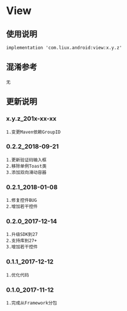 View
===

使用说明
---
```
implementation 'com.liux.android:view:x.y.z'
```

混淆参考
---
```
无
```

更新说明
---
### x.y.z_201x-xx-xx
    1.变更Maven依赖GroupID

### 0.2.2_2018-09-21
    1.更新验证码输入框
    2.移除单例Toast类
    3.添加双向滑动容器

### 0.2.1_2018-01-08
    1.修复控件BUG
    2.增加若干控件

### 0.2.0_2017-12-14
    1.升级SDK到27
    2.支持库到27+
    3.增加若干控件

### 0.1.1_2017-12-12
    1.优化代码

### 0.1.0_2017-11-12
    1.完成从Framework分包